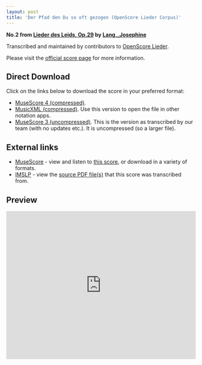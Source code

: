 ```yaml
---
layout: post
title: 'Der Pfad den Du so oft gezogen (OpenScore Lieder Corpus)'
---
```


__No.2 from [Lieder des Leids, Op.29](https://fourscoreandmore.org/openscore/lieder/Lang,_Josephine/Lieder_des_Leids,_Op.29/) by [Lang,_Josephine](https://fourscoreandmore.org/openscore/lieder/Lang,_Josephine)__

Transcribed and maintained by contributors to [OpenScore Lieder].

Please visit the [official score page] for more information.

[official score page]: https://musescore.com/openscore-lieder-corpus/scores/6079502
[OpenScore Lieder]: https://musescore.com/openscore-lieder-corpus

## Direct Download

Click on the links below to download the score in your preferred format:
- [MuseScore 4 (compressed)](https://github.com/openscore/lieder/blob/main/scores/Lang,_Josephine/Lieder_des_Leids,_Op.29/2_Der_Pfad_den_Du_so_oft_gezogen/lc6079502.mscz?raw=true).
- [MusicXML (compressed)](https://github.com/openscore/lieder/blob/main/scores/Lang,_Josephine/Lieder_des_Leids,_Op.29/2_Der_Pfad_den_Du_so_oft_gezogen/lc6079502.mxl?raw=true). Use this version to open the file in other notation apps.
- [MuseScore 3 (uncompressed)](https://github.com/openscore/lieder/blob/main/scores/Lang,_Josephine/Lieder_des_Leids,_Op.29/2_Der_Pfad_den_Du_so_oft_gezogen/lc6079502.mscx?raw=true). This is the version as transcribed by our team (with no updates etc.). It is uncompressed (so a larger file).

## External links

- [MuseScore] - view and listen to [this score][MuseScore], or download in a variety of formats.
- [IMSLP] - view the [source PDF file(s)][IMSLP] that this score was transcribed from.

[MuseScore]: https://musescore.com/score/6079502
[IMSLP]: https://imslp.org/wiki/Special:ReverseLookup/617600

## Preview

<iframe width="100%" height="394" src="https://musescore.com/openscore-lieder-corpus/scores/6079502/embed" frameborder="0" allowfullscreen allow="autoplay; fullscreen"></iframe>
